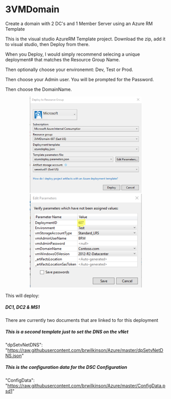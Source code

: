 # 3VMDomain


Create a domain with 2 DC's and 1 Member Server using an Azure RM Template

This is the visual studio AzureRM Template project. Download the zip, add it to visual studio, then Deploy from there.

When you Deploy, I would simply recommend selecing a unique deployment# that matches the Resource Group Name.

Then optionally choose your environemnt: Dev, Test or Prod.

Then choose your Admin user. You will be prompted for the Password.

Then choose the DomainName.

<p align="center">
  <img src="./Images/3vmdeployment.png" width="350"/>
  <img src="./Images/3vmdeployment_params.png" width="350"/>
</p>

This will deploy:

##### DC1, DC2 & MS1

There are currently two documents that are linked to for this deployment
##### This is a second template just to set the DNS on the vNet
"dpSetvNetDNS": "https://raw.githubusercontent.com/brwilkinson/Azure/master/dpSetvNetDNS.json"
##### This is the configuration data for the DSC Configuration
"ConfigData": "https://raw.githubusercontent.com/brwilkinson/Azure/master/ConfigData.psd1"
